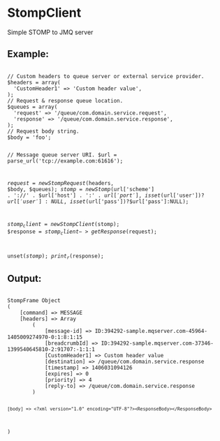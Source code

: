 StompClient
===========

Simple STOMP to JMQ server

Example:
-------

<code>
// Custom headers to queue server or external service provider.
$headers = array(
  'CustomHeader1' => 'Custom header value',
);
// Request & response queue location.
$queues = array(
  'request' => '/queue/com.domain.service.request',
  'response' => '/queue/com.domain.service.response',
);
// Request body string.
$body = '<requestBody>foo</requestBody>';

// Message queue server URI.
$url = parse_url('tcp://example.com:61616');

$request = new StompRequest($headers, $body, $queues);
$stomp = new Stomp($url['scheme'] . '://' . $url['host'] . ':' . $url['port'], isset($url['user'])?$url['user']:NULL, isset($url['pass'])?$url['pass']:NULL);

$stomp_client = new StompClient($stomp);
$response = $stomp_client->getResponse($request);

unset($stomp);
print_r($response);
</code>

Output:
-------
<code>
StompFrame Object
(
    [command] => MESSAGE
    [headers] => Array
        (
            [message-id] => ID:394292-sample.mqserver.com-45964-1405009274970-0:1:8:1:15
            [breadcrumbId] => ID:394292-sample.mqserver.com-37346-1399540645810-2:91707:-1:1:1
            [CustomHeader1] => Custom header value
            [destination] => /queue/com.domain.service.response
            [timestamp] => 1406031094126
            [expires] => 0
            [priority] => 4
            [reply-to] => /queue/com.domain.service.response
        )

    [body] => <?xml version="1.0" encoding="UTF-8"?><ResponseBody></ResponseBody>
)
</code>


